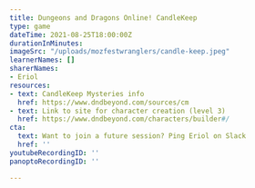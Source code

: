 ```yaml
---
title: Dungeons and Dragons Online! CandleKeep
type: game
dateTime: 2021-08-25T18:00:00Z
durationInMinutes: 
imageSrc: "/uploads/mozfestwranglers/candle-keep.jpeg"
learnerNames: []
sharerNames:
- Eriol
resources:
- text: CandleKeep Mysteries info
  href: https://www.dndbeyond.com/sources/cm
- text: Link to site for character creation (level 3)
  href: https://www.dndbeyond.com/characters/builder#/
cta:
  text: Want to join a future session? Ping Eriol on Slack
  href: ''
youtubeRecordingID: ''
panoptoRecordingID: ''

---
```

